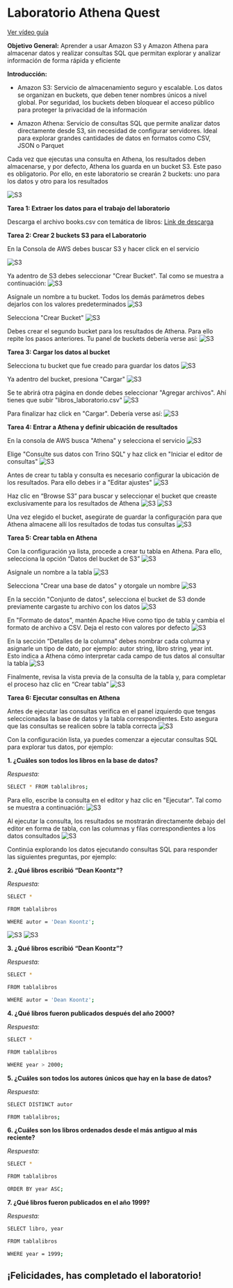 # Laboratorio Athena Quest

[Ver vídeo guía](https://workshopde-videos-lab.s3.us-east-1.amazonaws.com/lab_athena.mp4)

**Objetivo General:**  Aprender a usar Amazon S3 y Amazon Athena para almacenar datos y realizar consultas SQL que permitan explorar y analizar información de forma rápida y eficiente

**Introducción:**  

   -  Amazon S3: Servicio de almacenamiento seguro y escalable. Los datos se organizan en buckets, que deben tener nombres únicos a nivel global. Por seguridad, los buckets deben bloquear el acceso público para proteger la privacidad de la información

  - Amazon Athena: Servicio de consultas SQL que permite analizar datos directamente desde S3, sin necesidad de configurar servidores. Ideal para explorar grandes cantidades de datos en formatos como CSV, JSON o Parquet


Cada vez que ejecutas una consulta en Athena, los resultados deben almacenarse, y por defecto, Athena los guarda en un bucket S3. Este paso es obligatorio. Por ello, en este laboratorio se crearán 2 buckets: uno para los datos y otro para los resultados


![S3](https://raw.githubusercontent.com/iscatalan/arquitecturas/refs/heads/main/Arquitectura%20Athena.png)

**Tarea 1: Extraer los datos para el trabajo del laboratorio**

Descarga el archivo books.csv con temática de libros: [Link de descarga](https://workshop-mo.s3.us-east-1.amazonaws.com/libros_laboratorio.csv)


**Tarea 2: Crear 2 buckets S3 para el Laboratorio**

En la Consola de AWS debes buscar S3 y hacer click en el servicio

![S3](https://raw.githubusercontent.com/iscatalan/labathenapics/refs/heads/main/LabAthena%20(27).png)

Ya adentro de S3 debes seleccionar "Crear Bucket". Tal como se muestra a continuación: 
![S3](https://raw.githubusercontent.com/iscatalan/labathenapics/refs/heads/main/LabAthena.png)


Asígnale un nombre a tu bucket. Todos los demás parámetros debes dejarlos con los valores predeterminados
![S3](https://raw.githubusercontent.com/iscatalan/labathenapics/refs/heads/main/LabAthena%20(1).png)


Selecciona "Crear Bucket"
![S3](https://raw.githubusercontent.com/iscatalan/labathenapics/refs/heads/main/LabAthena%20(2).png)


Debes crear el segundo bucket para los resultados de Athena. Para ello repite los pasos anteriores. Tu panel de buckets debería verse así: 
![S3](https://raw.githubusercontent.com/iscatalan/labathenapics/refs/heads/main/LabAthena%20(3).png)

**Tarea 3: Cargar los datos al bucket**

Selecciona tu bucket que fue creado para guardar los datos
![S3](https://raw.githubusercontent.com/iscatalan/labathenapics/refs/heads/main/LabAthena%20(4).png)

Ya adentro del bucket, presiona "Cargar"
![S3](https://raw.githubusercontent.com/iscatalan/labathenapics/refs/heads/main/LabAthena%20(5).png)

Se te abrirá otra página en donde debes seleccionar "Agregar archivos". Ahí tienes que subir "libros_laboratorio.csv"
![S3](https://raw.githubusercontent.com/iscatalan/labathenapics/refs/heads/main/LabAthena%20(6).png)

Para finalizar haz click en "Cargar". Debería verse así: 
![S3](https://raw.githubusercontent.com/iscatalan/labathenapics/refs/heads/main/LabAthena%20(7).png)


**Tarea 4: Entrar a Athena y definir ubicación de resultados**
 
En la consola de AWS busca "Athena" y selecciona el servicio
![S3](https://raw.githubusercontent.com/iscatalan/labathenapics/refs/heads/main/LabAthena%20(8).png)

Elige "Consulte sus datos con Trino SQL" y haz click en "Iniciar el editor de consultas"
![S3](https://raw.githubusercontent.com/iscatalan/labathenapics/refs/heads/main/LabAthena%20(9).png) 

Antes de crear tu tabla y consulta es necesario configurar la ubicación de los resultados. Para ello debes ir a "Editar ajustes"
![S3](https://raw.githubusercontent.com/iscatalan/labathenapics/refs/heads/main/LabAthena%20(10).png)

Haz clic en “Browse S3” para buscar y seleccionar el bucket que creaste exclusivamente para los resultados de Athena
![S3](https://raw.githubusercontent.com/iscatalan/labathenapics/refs/heads/main/LabAthena%20(11).png)
![S3](https://raw.githubusercontent.com/iscatalan/labathenapics/refs/heads/main/LabAthena%20(12).png)

Una vez elegido el bucket, asegúrate de guardar la configuración para que Athena almacene allí los resultados de todas tus consultas
![S3](https://raw.githubusercontent.com/iscatalan/labathenapics/refs/heads/main/LabAthena%20(13).png)


**Tarea 5: Crear tabla en Athena**


Con la configuración ya lista, procede a crear tu tabla en Athena. Para ello, selecciona la opción “Datos del bucket de S3”
![S3](https://raw.githubusercontent.com/iscatalan/labathenapics/refs/heads/main/LabAthena%20(14).png)

Asígnale un nombre a la tabla
![S3](https://raw.githubusercontent.com/iscatalan/labathenapics/refs/heads/main/LabAthena%20(15).png)

Selecciona "Crear una base de datos" y otorgale un nombre
![S3](https://raw.githubusercontent.com/iscatalan/labathenapics/refs/heads/main/LabAthena%20(16).png)

En la sección "Conjunto de datos", selecciona el bucket de S3 donde previamente cargaste tu archivo con los datos
![S3](https://raw.githubusercontent.com/iscatalan/labathenapics/refs/heads/main/LabAthena%20(17).png)

En "Formato de datos", mantén Apache Hive como tipo de tabla y cambia el formato de archivo a CSV. Deja el resto con valores por defecto
![S3](https://raw.githubusercontent.com/iscatalan/labathenapics/refs/heads/main/LabAthena%20(18).png)

En la sección “Detalles de la columna” debes nombrar cada columna y asignarle un tipo de dato, por ejemplo: autor string, libro string, year int. Esto indica a Athena cómo interpretar cada campo de tus datos al consultar la tabla
![S3](https://raw.githubusercontent.com/iscatalan/labathenapics/refs/heads/main/LabAthena%20(19).png)

Finalmente, revisa la vista previa de la consulta de la tabla y, para completar el proceso haz clic en “Crear tabla”
![S3](https://raw.githubusercontent.com/iscatalan/labathenapics/refs/heads/main/LabAthena%20(20).png)


**Tarea 6: Ejecutar consultas en Athena** 

Antes de ejecutar las consultas verifica en el panel izquierdo que tengas seleccionadas la base de datos y la tabla correspondientes. Esto asegura que las consultas se realicen sobre la tabla correcta
![S3](https://raw.githubusercontent.com/iscatalan/labathenapics/refs/heads/main/LabAthena%20(21).png)

Con la configuración lista, ya puedes comenzar a ejecutar consultas SQL para explorar tus datos, por ejemplo:
  
  **1. ¿Cuáles son todos los libros en la base de datos?** 
  
  *Respuesta:*
  ```bash
  SELECT * FROM tablalibros;
  ```

 Para ello, escribe la consulta en el editor y haz clic en "Ejecutar". Tal como se muestra a continuación: 
![S3](https://raw.githubusercontent.com/iscatalan/labathenapics/refs/heads/main/LabAthena%20(22).png)

Al ejecutar la consulta, los resultados se mostrarán directamente debajo del editor en forma de tabla, con las columnas y filas correspondientes a los datos consultados
![S3](https://raw.githubusercontent.com/iscatalan/labathenapics/refs/heads/main/LabAthena%20(23).png)

Continúa explorando los datos ejecutando consultas SQL para responder las siguientes preguntas, por ejemplo: 

  **2. ¿Qué libros escribió “Dean Koontz”?**

  *Respuesta:*
  
  ```bash
  SELECT * 
  
  FROM tablalibros
  
  WHERE autor = 'Dean Koontz';
  ```

![S3](https://raw.githubusercontent.com/iscatalan/labathenapics/refs/heads/main/LabAthena%20(24).png)
![S3](https://raw.githubusercontent.com/iscatalan/labathenapics/refs/heads/main/LabAthena%20(25).png)


  **3. ¿Qué libros escribió “Dean Koontz”?**

  *Respuesta:*

  ```bash
  SELECT * 
  
  FROM tablalibros
  
  WHERE autor = 'Dean Koontz';
  ```


  **4. ¿Qué libros fueron publicados después del año 2000?**

   *Respuesta:*
  ```bash
  SELECT * 
  
  FROM tablalibros
  
  WHERE year > 2000;
  ```

  **5. ¿Cuáles son todos los autores únicos que hay en la base de datos?**

   *Respuesta:*

  ```bash
  SELECT DISTINCT autor 
  
  FROM tablalibros;
  ```

  **6. ¿Cuáles son los libros ordenados desde el más antiguo al más reciente?**

  *Respuesta:*

  ```bash
  SELECT * 
  
  FROM tablalibros
  
  ORDER BY year ASC;
  ```


  **7. ¿Qué libros fueron publicados en el año 1999?**

   *Respuesta:*
  ```bash
  SELECT libro, year
  
  FROM tablalibros
  
  WHERE year = 1999;
  ```



## ¡Felicidades, has completado el laboratorio!



